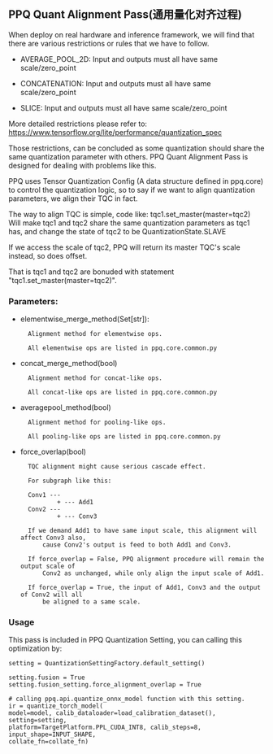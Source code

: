 ## PPQ Quant Alignment Pass(通用量化对齐过程)

When deploy on real hardware and inference framework, 
    we will find that there are various restrictions or rules that we have to follow.

* AVERAGE_POOL_2D: Input and outputs must all have same scale/zero_point

* CONCATENATION: Input and outputs must all have same scale/zero_point

* SLICE: Input and outputs must all have same scale/zero_point

More detailed restrictions please refer to: https://www.tensorflow.org/lite/performance/quantization_spec
    
Those restrictions, can be concluded as some quantization should share 
    the same quantization parameter with others. PPQ Quant Alignment Pass is designed
    for dealing with problems like this.

PPQ uses Tensor Quantization Config (A data structure defined in ppq.core) to control the
    quantization logic, so to say if we want to align quantization parameters, we align
    their TQC in fact.

The way to align TQC is simple, code like:
    tqc1.set_master(master=tqc2)
Will make tqc1 and tqc2 share the same quantization parameters as tqc1 has, and change the
state of tqc2 to be QuantizationState.SLAVE

If we access the scale of tqc2, PPQ will return its master TQC's scale instead, so does offset.

That is tqc1 and tqc2 are bonuded with statement "tqc1.set_master(master=tqc2)".

### Parameters:

* elementwise_merge_method(Set[str]):

        Alignment method for elementwise ops.

        All elementwise ops are listed in ppq.core.common.py

* concat_merge_method(bool)

        Alignment method for concat-like ops.

        All concat-like ops are listed in ppq.core.common.py

* averagepool_method(bool)

        Alignment method for pooling-like ops.

        All pooling-like ops are listed in ppq.core.common.py

* force_overlap(bool)

        TQC alignment might cause serious cascade effect.

        For subgraph like this:

        Conv1 ---     
                + --- Add1
        Conv2 ---
                + --- Conv3

        If we demand Add1 to have same input scale, this alignment will affect Conv3 also,
            cause Conv2's output is feed to both Add1 and Conv3.

        If force_overlap = False, PPQ alignment procedure will remain the output scale of
            Conv2 as unchanged, while only align the input scale of Add1.

        If force_overlap = True, the input of Add1, Conv3 and the output of Conv2 will all
            be aligned to a same scale.

### Usage
This pass is included in PPQ Quantization Setting, you can calling this optimization by:

    setting = QuantizationSettingFactory.default_setting()

    setting.fusion = True
    setting.fusion_setting.force_alignment_overlap = True

    # calling ppq.api.quantize_onnx_model function with this setting.
    ir = quantize_torch_model(
    model=model, calib_dataloader=load_calibration_dataset(), setting=setting,
    platform=TargetPlatform.PPL_CUDA_INT8, calib_steps=8, input_shape=INPUT_SHAPE, 
    collate_fn=collate_fn)
